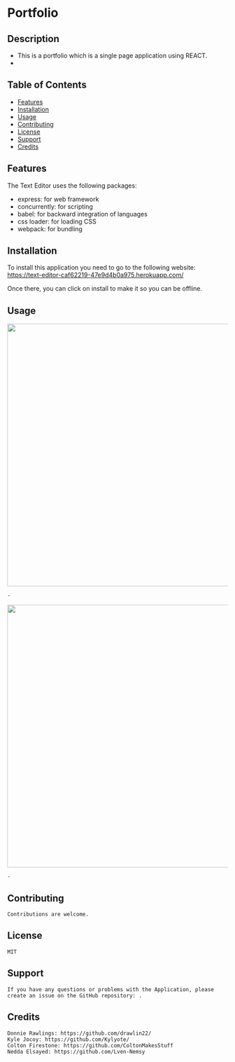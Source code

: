 # Portfolio

## Description
- This is a portfolio which is a single page application using REACT.
- 

## Table of Contents

- [Features](#features)
- [Installation](#installation)
- [Usage](#usage)
- [Contributing](#contributing)
- [License](#license)
- [Support](#support)
- [Credits](#credits)


## Features



The Text Editor uses the following packages:

- express: for web framework
- concurrently: for scripting
- babel: for backward integration of languages
- css loader: for loading CSS
- webpack: for bundling 

## Installation

To install this application you need to go to the following website:  https://text-editor-caf62219-47e9d4b0a975.herokuapp.com/


Once there, you can click on install to make it so you can be offline.


## Usage

<img src="" alt="" width="600px" />

    - 

<img src="" alt="" width="600px" />

    - 


## Contributing

    Contributions are welcome.

## License

    MIT

## Support

    If you have any questions or problems with the Application, please create an issue on the GitHub repository: .

## Credits

    Donnie Rawlings: https://github.com/drawlin22/
    Kyle Jocoy: https://github.com/Kylyote/
    Colton Firestone: https://github.com/ColtonMakesStuff
    Nedda Elsayed: https://github.com/Lven-Nemsy
    

    